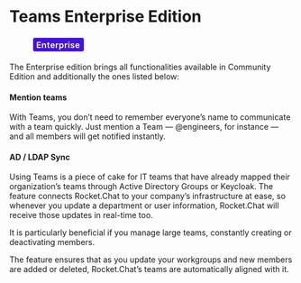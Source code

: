 # Teams Enterprise Edition

<figure><img src="../../../../.gitbook/assets/2021-06-10_22-31-38 (3) (3) (3) (3) (3) (3) (3) (3) (3) (2) (3) (1) (1) (1) (1) (2) (1) (1) (1) (1) (1) (1) (4) (53).jpg" alt=""><figcaption></figcaption></figure>

The Enterprise edition brings all functionalities available in Community Edition and additionally the ones listed below:

#### Mention teams

With Teams, you don’t need to remember everyone’s name to communicate with a team quickly. Just mention a Team — @engineers, for instance — and all members will get notified instantly.

#### AD / LDAP Sync

Using Teams is a piece of cake for IT teams that have already mapped their organization’s teams through Active Directory Groups or Keycloak. The feature connects Rocket.Chat to your company’s infrastructure at ease, so whenever you update a department or user information, Rocket.Chat will receive those updates in real-time too.

It is particularly beneficial if you manage large teams, constantly creating or deactivating members.

The feature ensures that as you update your workgroups and new members are added or deleted, Rocket.Chat’s teams are automatically aligned with it.
